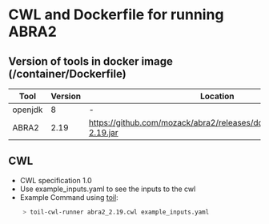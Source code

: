 # CWL and Dockerfile for running ABRA2

## Version of tools in docker image (/container/Dockerfile)

| Tool	| Version	| Location	|
|---	|---	|---	|
| openjdk  	| 8  	|  -	|
| ABRA2  	| 2.19	|  https://github.com/mozack/abra2/releases/download/v2.19/abra2-2.19.jar	|

## CWL

- CWL specification 1.0
- Use example_inputs.yaml to see the inputs to the cwl
- Example Command using [toil](https://toil.readthedocs.io):

```bash
    > toil-cwl-runner abra2_2.19.cwl example_inputs.yaml
```
  
